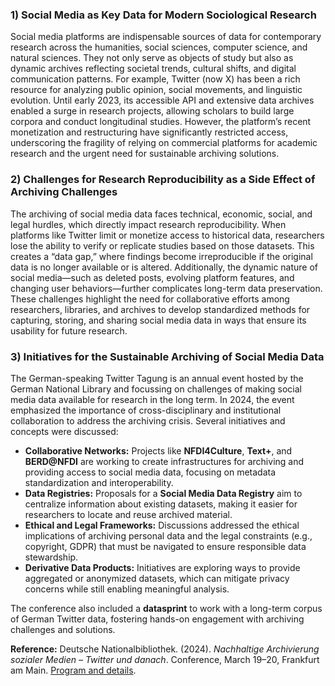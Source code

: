### 1) Social Media as Key Data for Modern Sociological Research

Social media platforms are indispensable sources of data for contemporary research across the humanities, social sciences, computer science, and natural sciences. They not only serve as objects of study but also as dynamic archives reflecting societal trends, cultural shifts, and digital communication patterns. For example, Twitter (now X) has been a rich resource for analyzing public opinion, social movements, and linguistic evolution. Until early 2023, its accessible API and extensive data archives enabled a surge in research projects, allowing scholars to build large corpora and conduct longitudinal studies. However, the platform’s recent monetization and restructuring have significantly restricted access, underscoring the fragility of relying on commercial platforms for academic research and the urgent need for sustainable archiving solutions.

### 2) Challenges for Research Reproducibility as a Side Effect of Archiving Challenges

The archiving of social media data faces technical, economic, social, and legal hurdles, which directly impact research reproducibility. When platforms like Twitter limit or monetize access to historical data, researchers lose the ability to verify or replicate studies based on those datasets. This creates a “data gap,” where findings become irreproducible if the original data is no longer available or is altered. Additionally, the dynamic nature of social media—such as deleted posts, evolving platform features, and changing user behaviors—further complicates long-term data preservation. These challenges highlight the need for collaborative efforts among researchers, libraries, and archives to develop standardized methods for capturing, storing, and sharing social media data in ways that ensure its usability for future research.

### 3) Initiatives for the Sustainable Archiving of Social Media Data

The German-speaking Twitter Tagung is an annual event hosted by the German National Library and focussing on challenges of making social media data available for research in the long term.
In 2024, the event emphasized the importance of cross-disciplinary and institutional collaboration to address the archiving crisis. Several initiatives and concepts were discussed:
- **Collaborative Networks:** Projects like **NFDI4Culture**, **Text+**, and **BERD@NFDI** are working to create infrastructures for archiving and providing access to social media data, focusing on metadata standardization and interoperability.
- **Data Registries:** Proposals for a **Social Media Data Registry** aim to centralize information about existing datasets, making it easier for researchers to locate and reuse archived material.
- **Ethical and Legal Frameworks:** Discussions addressed the ethical implications of archiving personal data and the legal constraints (e.g., copyright, GDPR) that must be navigated to ensure responsible data stewardship.
- **Derivative Data Products:** Initiatives are exploring ways to provide aggregated or anonymized datasets, which can mitigate privacy concerns while still enabling meaningful analysis.

The conference also included a **datasprint** to work with a long-term corpus of German Twitter data, fostering hands-on engagement with archiving challenges and solutions.

**Reference:** Deutsche Nationalbibliothek. (2024). *Nachhaltige Archivierung sozialer Medien – Twitter und danach*. Conference, March 19–20, Frankfurt am Main. [Program and details](https://www.dnb.de/twittertagung).
